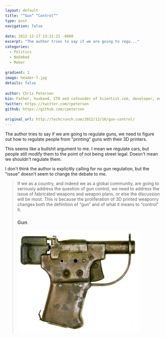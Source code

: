 ```yaml
---
layout: default
title: "“Gun” “Control”"
type: post
navigation: false

date: 2012-12-17 13:21:21 -0800
excerpt: "The author tries to say if we are going to regu..."
categories:
  - Politics
  - NoEmbed
  - Maker

gradient: 1
image: header-7.jpg
details: false

author: Chris Petersen
bio: Father, husband, CTO and cofounder of Scientist.com, developer, entrepreneur and technologist.
twitter: https://twitter.com/cpetersen
github: https://github.com/cpetersen

original_url: http://techcrunch.com/2012/12/16/gun-control/
---
```



The author tries to say if we are going to regulate guns, we need to figure out how to regulate people from "printing" guns with their 3D printers.

This seems like a bullshit argument to me. I mean we regulate cars, but people still modify them to the point of not being street legal. Doesn't mean we shouldn't regulate them.

I don't think the author is explicitly calling for no gun regulation, but the "issue" doesn't seem to change the debate to me.

 >
 >
 > If we as a country, and indeed we as a global community, are going to seriously address the question of gun control, we need to address the issue of fabricated weapons and weapon plans, or else the discussion will be moot. This is because the proliferation of 3D printed weaponry changes both the definition of “gun” and of what it means to “control” it.
 >
 > ### Gun
 >
 >  ![liberator](/assets/import/36cfc83cff05962b35f6160189b78468.jpg) 
 >
 >
